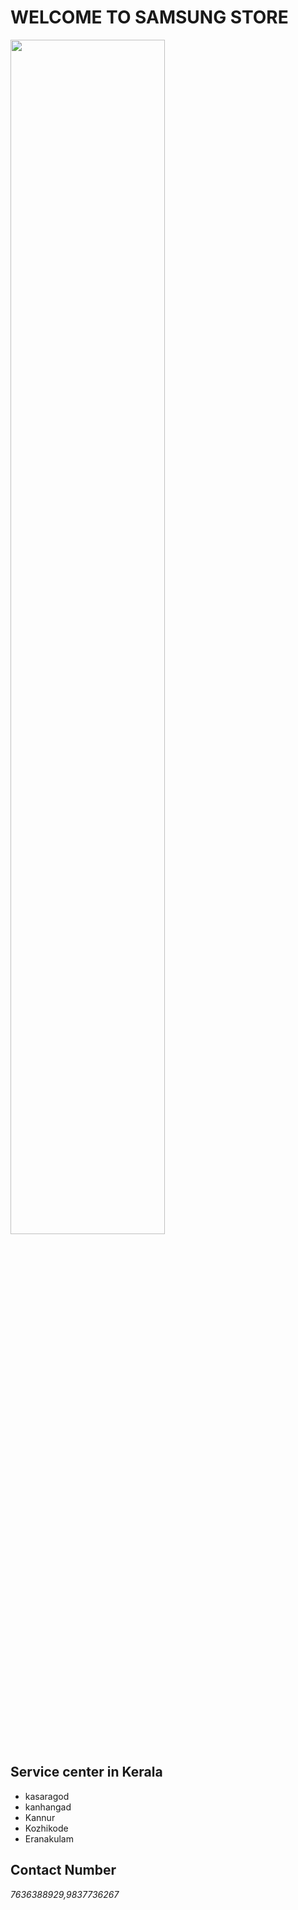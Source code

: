 <!DOCTYPE html>
<html>
 <head>
   <title>Registration Form</title>
 </head>
<body>
    <h1>WELCOME TO SAMSUNG STORE</h1>
    <img src="Store.jpg" width="70%" />
    <h2>Service center in Kerala</h2>
    <ul>
    <li>kasaragod</li>
    <li>kanhangad</li>
    <li>Kannur</li>
    <li>Kozhikode</li>
    <li>Eranakulam</li>
    </ul>
    <h2>Contact Number</h2>
    <i>7636388929,9837736267</i>
</body>
</html>

